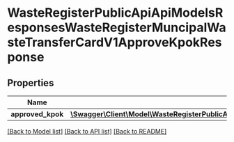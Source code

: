 # WasteRegisterPublicApiApiModelsResponsesWasteRegisterMuncipalWasteTransferCardV1ApproveKpokResponse

## Properties
Name | Type | Description | Notes
------------ | ------------- | ------------- | -------------
**approved_kpok** | [**\Swagger\Client\Model\WasteRegisterPublicApiApiModelsResponsesWasteRegisterMuncipalWasteTransferCardV1ApprovedKpokDto**](WasteRegisterPublicApiApiModelsResponsesWasteRegisterMuncipalWasteTransferCardV1ApprovedKpokDto.md) |  | [optional] 

[[Back to Model list]](../README.md#documentation-for-models) [[Back to API list]](../README.md#documentation-for-api-endpoints) [[Back to README]](../README.md)


